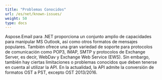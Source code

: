 ```yaml
---
title: "Problemas Conocidos"
url: /es/net/known-issues/
weight: 50
type: docs
---
```



Aspose.Email para .NET proporciona un conjunto amplio de capacidades para manipular MS Outlook, así como otros formatos de mensajes populares. También ofrece una gran variedad de soporte para protocolos de comunicación como POP3, IMAP, SMTP y protocolos de Exchange Server, es decir, WebDav y Exchange Web Service (EWS). Sin embargo, también hay ciertas limitaciones o problemas conocidos que deben tenerse en cuenta al utilizar la API. En la actualidad, la API admite la conversión de formatos OST a PST, excepto OST 2013/2016.